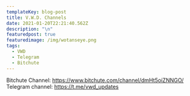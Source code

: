 ```yaml
---
templateKey: blog-post
title: V.W.D. Channels
date: 2021-01-20T22:21:40.562Z
description: "\n"
featuredpost: true
featuredimage: /img/wotanseye.png
tags:
  - VWD
  - Telegram
  - Bitchute
---
```

Bitchute Channel: https://www.bitchute.com/channel/dmHt5oiZNNGO/
Telegram channel: https://t.me/vwd_updates